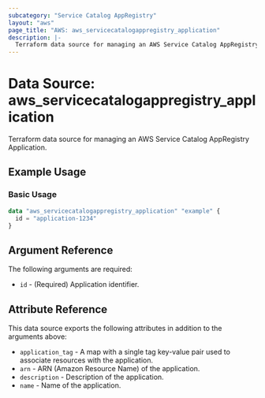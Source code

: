 ```yaml
---
subcategory: "Service Catalog AppRegistry"
layout: "aws"
page_title: "AWS: aws_servicecatalogappregistry_application"
description: |-
  Terraform data source for managing an AWS Service Catalog AppRegistry Application.
---
```


# Data Source: aws_servicecatalogappregistry_application

Terraform data source for managing an AWS Service Catalog AppRegistry Application.

## Example Usage

### Basic Usage

```terraform
data "aws_servicecatalogappregistry_application" "example" {
  id = "application-1234"
}
```

## Argument Reference

The following arguments are required:

* `id` - (Required) Application identifier.

## Attribute Reference

This data source exports the following attributes in addition to the arguments above:

* `application_tag` - A map with a single tag key-value pair used to associate resources with the application.
* `arn` - ARN (Amazon Resource Name) of the application.
* `description` - Description of the application.
* `name` - Name of the application.
